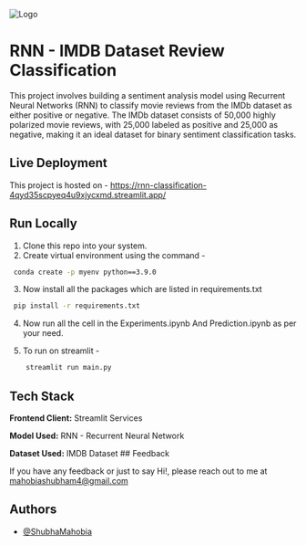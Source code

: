 
![Logo](https://miro.medium.com/v2/resize:fit:828/format:webp/1*PKXTGLCkzRqfzJaYJV4X9g.png)


# RNN - IMDB Dataset Review Classification

This project involves building a sentiment analysis model using Recurrent Neural Networks (RNN) to classify movie reviews from the IMDb dataset as either positive or negative. The IMDb dataset consists of 50,000 highly polarized movie reviews, with 25,000 labeled as positive and 25,000 as negative, making it an ideal dataset for binary sentiment classification tasks.


## Live Deployment 

This project is hosted on - https://rnn-classification-4qyd35scpyeq4u9xjycxmd.streamlit.app/





## Run Locally

1. Clone this repo into your system.
2. Create virtual environment using the command -

```bash
 conda create -p myenv python==3.9.0
```
3. Now install all the packages which are listed in requirements.txt

```bash
 pip install -r requirements.txt
```

4. Now run all the cell in the Experiments.ipynb And Prediction.ipynb as per your need.

5. To run on streamlit - 

```bash
    streamlit run main.py
```
## Tech Stack

**Frontend Client:** Streamlit Services

**Model Used:** RNN - Recurrent Neural Network

**Dataset Used:** IMDB Dataset  ## Feedback

If you have any feedback or just to say Hi!, please reach out to me at mahobiashubham4@gmail.com
## Authors

- [@ShubhaMahobia](https://github.com/ShubhaMahobia)


